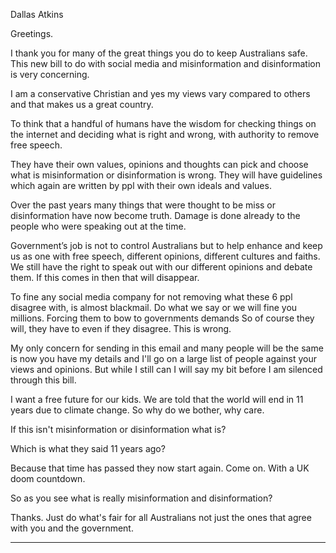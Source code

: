 Dallas Atkins

Greetings.

I thank you for many of the great things you do to keep Australians safe. This new bill to do with social
media and misinformation and disinformation is very concerning.

I am a conservative Christian and yes my views vary compared to others and that makes us a great
country.

To think that a handful of humans have the wisdom for checking things on the internet and deciding
what is right and wrong, with authority to remove free speech.

They have their own values, opinions and thoughts can pick and choose what is misinformation or
disinformation is wrong. They will have guidelines which again are written by ppl with their own ideals
and values.

Over the past years many things that were thought to be miss or disinformation have now become
truth. Damage is done already to the people who were speaking out at the time.

Government’s job is not to control Australians but to help enhance and keep us as one with free speech,
different opinions, different cultures and faiths. We still have the right to speak out with our different
opinions and debate them. If this comes in then that will disappear.

To fine any social media company for not removing what these 6 ppl disagree with, is almost blackmail.
Do what we say or we will fine you millions. Forcing them to bow to governments demands So of course
they will, they have to even if they disagree. This is wrong.

My only concern for sending in this email and many people will be the same is now you have my details
and I'll go on a large list of people against your views and opinions. But while I still can I will say my bit
before I am silenced through this bill.

I want a free future for our kids. We are told that the world will end in 11 years due to climate change.
So why do we bother, why care.

If this isn't misinformation or disinformation what is?

Which is what they said 11 years ago?

Because that time has passed they now start again. Come on. With a UK doom countdown.

So as you see what is really misinformation and disinformation?

Thanks. Just do what's fair for all Australians not just the ones that agree with you and the government.


-----

